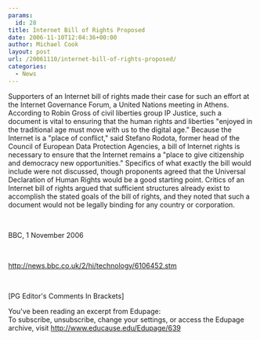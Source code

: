 ```yaml
---
params:
  id: 28
title: Internet Bill of Rights Proposed
date: 2006-11-10T12:04:36+00:00
author: Michael Cook
layout: post
url: /20061110/internet-bill-of-rights-proposed/
categories:
  - News
---
```

<p align="left">
  Supporters of an Internet bill of rights made their case for such an effort at the Internet Governance Forum, a United Nations meeting in Athens. According to Robin Gross of civil liberties group IP Justice, such a document is vital to ensuring that the human rights and liberties "enjoyed in the traditional age must move with us to the digital age." Because the Internet is a "place of conflict," said Stefano Rodota, former head of the Council of European Data Protection Agencies, a bill of Internet rights is necessary to ensure that the Internet remains a "place to give citizenship and democracy new opportunities." Specifics of what exactly the bill would include were not discussed, though proponents agreed that the Universal Declaration of Human Rights would be a good starting point. Critics of an Internet bill of rights argued that sufficient structures already exist to accomplish the stated goals of the bill of rights, and they noted that such a document would not be legally binding for any country or corporation.
</p>

<p align="left">
  &nbsp;
</p>

<p align="left">
  BBC, 1 November 2006
</p>

<p align="left">
  &nbsp;
</p>

<p align="left">
  <a href="http://news.bbc.co.uk/2/hi/technology/6106452.stm" target="_blank">http://news.bbc.co.uk/2/hi/technology/6106452.stm</a>
</p>

<p align="left">
  &nbsp;
</p>

<p align="left">
  [PG Editor's Comments In Brackets]
</p>

<p align="left">
  <p align="left">
    You've been reading an excerpt from Edupage:<br /> To subscribe, unsubscribe, change your settings, or access the Edupage archive, visit <a href="http://www.educause.edu/Edupage/639" target="_blank">http://www.educause.edu/Edupage/639</a>
  </p>
